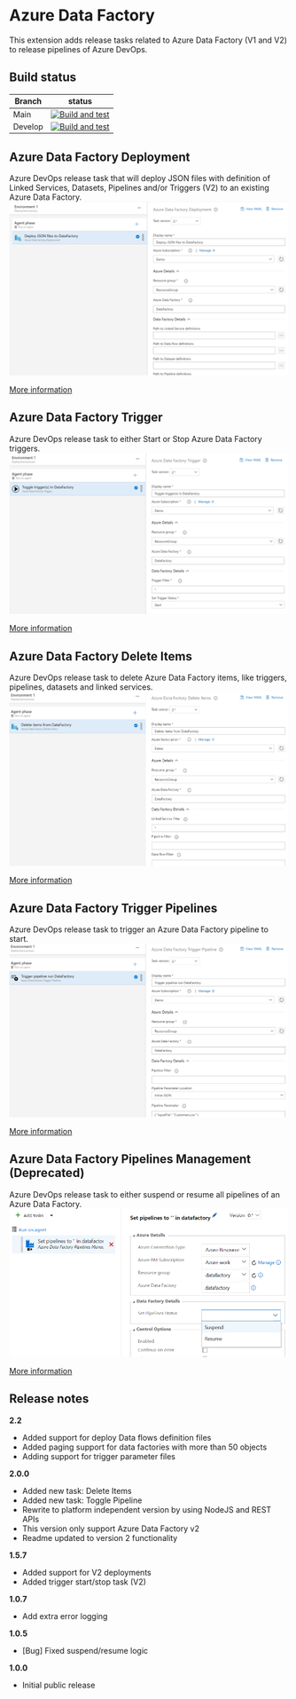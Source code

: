 # Azure Data Factory

This extension adds release tasks related to Azure Data Factory (V1 and V2) to release pipelines of Azure DevOps.

## Build status

| Branch  | status                                                                                                                                                                                                                                    |
| ------- | ----------------------------------------------------------------------------------------------------------------------------------------------------------------------------------------------------------------------------------------- |
| Main    | [![Build and test](https://dev.azure.com/datascenarios/GitHub%20Projects/_apis/build/status/vsts-publish-adf?branchName=main)](https://dev.azure.com/datascenarios/GitHub%20Projects/_build/latest?definitionId=23&branchName=main)       |
| Develop | [![Build and test](https://dev.azure.com/datascenarios/GitHub%20Projects/_apis/build/status/vsts-publish-adf?branchName=develop)](https://dev.azure.com/datascenarios/GitHub%20Projects/_build/latest?definitionId=23&branchName=develop) |

## Azure Data Factory Deployment

Azure DevOps release task that will deploy JSON files with definition of Linked Services, Datasets, Pipelines and/or Triggers (V2) to an existing Azure Data Factory.
![](images/screenshot-2.png)

[More information](deploy-adf-json/README.md)

## Azure Data Factory Trigger

Azure DevOps release task to either Start or Stop Azure Data Factory triggers.
![](images/screenshot-4.png)

[More information](toggle-adf-trigger/README.md)

## Azure Data Factory Delete Items

Azure DevOps release task to delete Azure Data Factory items, like triggers, pipelines, datasets and linked services.
![](images/screenshot-5.png)

[More information](delete-adf-items/README.md)

## Azure Data Factory Trigger Pipelines

Azure DevOps release task to trigger an Azure Data Factory pipeline to start.
![](images/screenshot-6.png)

[More information](trigger-adf-pipeline/README.md)

## Azure Data Factory Pipelines Management (Deprecated)

Azure DevOps release task to either suspend or resume all pipelines of an Azure Data Factory.
![](images/screenshot-3.png)

[More information](suspend-adf-pipeline/README.md)

## Release notes

**2.2**

-   Added support for deploy Data flows definition files
-   Added paging support for data factories with more than 50 objects
-   Adding support for trigger parameter files

**2.0.0**

-   Added new task: Delete Items
-   Added new task: Toggle Pipeline
-   Rewrite to platform independent version by using NodeJS and REST APIs
-   This version only support Azure Data Factory v2
-   Readme updated to version 2 functionality

**1.5.7**

-   Added support for V2 deployments
-   Added trigger start/stop task (V2)

**1.0.7**

-   Add extra error logging

**1.0.5**

-   [Bug] Fixed suspend/resume logic

**1.0.0**

-   Initial public release
